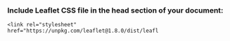### Include Leaflet CSS file in the head section of your document:

    <link rel="stylesheet" href="https://unpkg.com/leaflet@1.8.0/dist/leafl